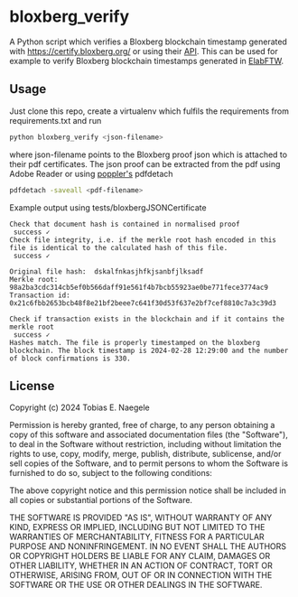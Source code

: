 # bloxberg_verify
A Python script which verifies a Bloxberg blockchain timestamp generated with https://certify.bloxberg.org/ or using their [API](https://app.swaggerhub.com/apis/bloxberg/fast-api/0.4.0). This can be used for example to verify Bloxberg blockchain timestamps generated in [ElabFTW](https://github.com/elabftw/elabftw).

## Usage
Just clone this repo, create a virtualenv which fulfils the requirements from requirements.txt and run
~~~bash
python bloxberg_verify <json-filename>
~~~
where json-filename points to the Bloxberg proof json which is attached to their pdf certificates. The json proof can be extracted from the pdf using Adobe Reader or using [poppler's](https://github.com/cbrunet/python-poppler) pdfdetach
~~~bash
pdfdetach -saveall <pdf-filename>
~~~

Example output using tests/bloxbergJSONCertificate
~~~
Check that document hash is contained in normalised proof
 success ✓
Check file integrity, i.e. if the merkle root hash encoded in this file is identical to the calculated hash of this file.
 success ✓

Original file hash:  dskalfnkasjhfkjsanbfjlksadf
Merkle root:  98a2ba3cdc314cb5ef0b566daff91e561f4b7bcb55923ae0be771fece3774ac9
Transaction id:  0x21c6fbb2653bcb48f8e21bf2beee7c641f30d53f637e2bf7cef8810c7a3c39d3

Check if transaction exists in the blockchain and if it contains the merkle root
 success ✓
Hashes match. The file is properly timestamped on the bloxberg blockchain. The block timestamp is 2024-02-28 12:29:00 and the number of block confirmations is 330.
~~~


## License
Copyright (c) 2024 Tobias E. Naegele

Permission is hereby granted, free of charge, to any person obtaining a copy
of this software and associated documentation files (the "Software"), to deal
in the Software without restriction, including without limitation the rights
to use, copy, modify, merge, publish, distribute, sublicense, and/or sell
copies of the Software, and to permit persons to whom the Software is
furnished to do so, subject to the following conditions:

The above copyright notice and this permission notice shall be included in all
copies or substantial portions of the Software.

THE SOFTWARE IS PROVIDED "AS IS", WITHOUT WARRANTY OF ANY KIND, EXPRESS OR
IMPLIED, INCLUDING BUT NOT LIMITED TO THE WARRANTIES OF MERCHANTABILITY,
FITNESS FOR A PARTICULAR PURPOSE AND NONINFRINGEMENT. IN NO EVENT SHALL THE
AUTHORS OR COPYRIGHT HOLDERS BE LIABLE FOR ANY CLAIM, DAMAGES OR OTHER
LIABILITY, WHETHER IN AN ACTION OF CONTRACT, TORT OR OTHERWISE, ARISING FROM,
OUT OF OR IN CONNECTION WITH THE SOFTWARE OR THE USE OR OTHER DEALINGS IN THE
SOFTWARE.
